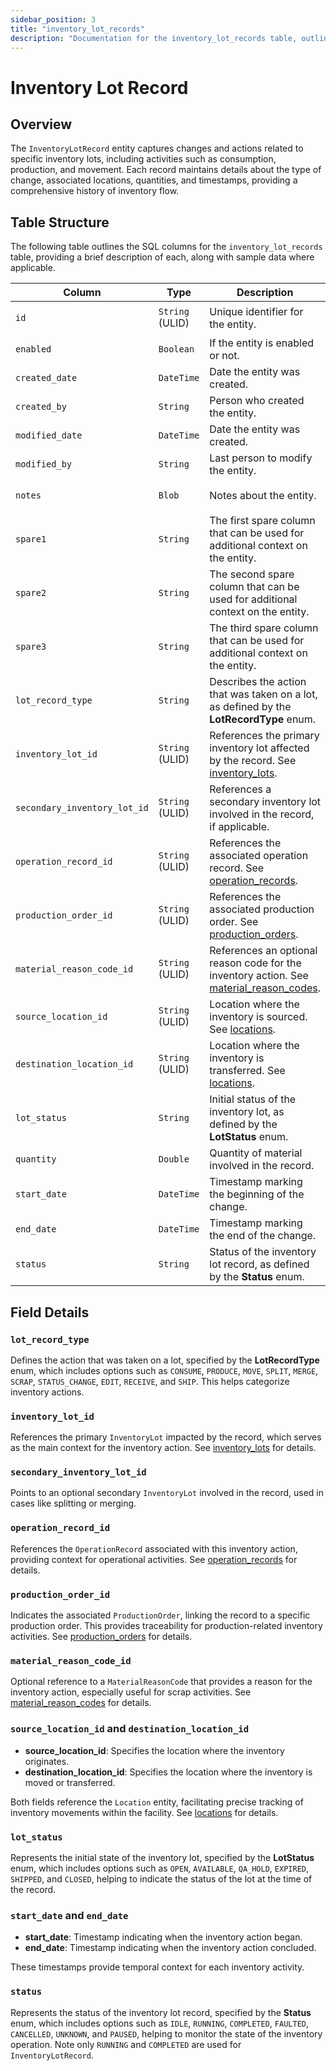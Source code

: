 ```yaml
---
sidebar_position: 3
title: "inventory_lot_records"
description: "Documentation for the inventory_lot_records table, outlining its columns and structure."
---
```


# Inventory Lot Record

## Overview

The `InventoryLotRecord` entity captures changes and actions related to specific inventory lots, including activities such
as consumption, production, and movement. Each record maintains details about the type of change, associated locations,
quantities, and timestamps, providing a comprehensive history of inventory flow.

## Table Structure

The following table outlines the SQL columns for the `inventory_lot_records` table, providing a brief description of
each, along with sample data where applicable.

| Column                       | Type            | Description                                                                                                                       | Example                              |
|------------------------------|-----------------|-----------------------------------------------------------------------------------------------------------------------------------|--------------------------------------|
| `id`                         | `String` (ULID) | Unique identifier for the entity.                                                                                                 | `01JAP8RJBN-8ZTPXSGY-J9GSDPE1`       |
| `enabled`                    | `Boolean`       | If the entity is enabled or not.                                                                                                  | `true`                               |
| `created_date`               | `DateTime`      | Date the entity was created.                                                                                                      | `2024-12-31T19:48:44Z`               |
| `created_by`                 | `String`        | Person who created the entity.                                                                                                    | `TamakiMES`                          |
| `modified_date`              | `DateTime`      | Date the entity was created.                                                                                                      | `2024-12-31T19:48:44Z`               |
| `modified_by`                | `String`        | Last person to modify the entity.                                                                                                 | `TamakiMES`                          |
| `notes`                      | `Blob`          | Notes about the entity.                                                                                                           | `This entity has these extra notes`  |
| `spare1`                     | `String`        | The first spare column that can be used for additional context on the entity.                                                     | `some extra context 1`               |
| `spare2`                     | `String`        | The second spare column that can be used for additional context on the entity.                                                    | `some extra context 2`               |
| `spare3`                     | `String`        | The third spare column that can be used for additional context on the entity.                                                     | `some extra context 3`               |
| `lot_record_type`            | `String`        | Describes the action that was taken on a lot, as defined by the **LotRecordType** enum.                                           | `CONSUME`                            |
| `inventory_lot_id`           | `String` (ULID) | References the primary inventory lot affected by the record. See [inventory_lots](../inventory-model/inventory-lot).              | `01JAP8R5RT-3FPXQABY-7KQZT6VF`       |
| `secondary_inventory_lot_id` | `String` (ULID) | References a secondary inventory lot involved in the record, if applicable.                                                       | `01JAP8RJBN-9WTGQRQW-Y3XCRTXF`       |
| `operation_record_id`        | `String` (ULID) | References the associated operation record. See [operation_records](../operation-model/operation-record).                         | `01JAP8RJBN-4VYZUKE1-LY2QHV8X`       |
| `production_order_id`        | `String` (ULID) | References the associated production order. See [production_orders](../production-order-model/production-order).                  | `01JAP8RJBN-7KQZT6VF-Q5VUZYPW`       |
| `material_reason_code_id`    | `String` (ULID) | References an optional reason code for the inventory action. See [material_reason_codes](../material-model/material-reason-code). | `01JAP8R5RT-3FPXQABY-7KQZT6VF`       |
| `source_location_id`         | `String` (ULID) | Location where the inventory is sourced. See [locations](../location-model/location).                                             | `01JAP8RJBN-4VYZUKE1-LY2QHV8X`       |
| `destination_location_id`    | `String` (ULID) | Location where the inventory is transferred. See [locations](../location-model/location).                                         | `01JAP8RJBN-8ZTPXSGY-J9GSDPE1`       |
| `lot_status`                 | `String`        | Initial status of the inventory lot, as defined by the **LotStatus** enum.                                                        | `OPEN`                               |
| `quantity`                   | `Double`        | Quantity of material involved in the record.                                                                                      | `100.5`                              |
| `start_date`                 | `DateTime`      | Timestamp marking the beginning of the change.                                                                                    | `2024-05-10T08:00:00Z`               |
| `end_date`                   | `DateTime`      | Timestamp marking the end of the change.                                                                                          | `2024-05-10T10:00:00Z`               |
| `status`                     | `String`        | Status of the inventory lot record, as defined by the **Status** enum.                                                            | `RUNNING`                            |

## Field Details

### `lot_record_type`

Defines the action that was taken on a lot, specified by the **LotRecordType** enum, which includes options such as 
`CONSUME`, `PRODUCE`, `MOVE`, `SPLIT`, `MERGE`, `SCRAP`, `STATUS_CHANGE`, `EDIT`, `RECEIVE`, and `SHIP`. This helps categorize inventory actions.

### `inventory_lot_id`

References the primary `InventoryLot` impacted by the record, which serves as the main context for the inventory action.
See [inventory_lots](../inventory-model/inventory-lot) for details.

### `secondary_inventory_lot_id`

Points to an optional secondary `InventoryLot` involved in the record, used in cases like splitting or merging.

### `operation_record_id`

References the `OperationRecord` associated with this inventory action, providing context for operational activities.
See [operation_records](../operation-model/operation-record) for details.

### `production_order_id`

Indicates the associated `ProductionOrder`, linking the record to a specific production order. This provides
traceability for production-related inventory activities.
See [production_orders](../production-order-model/production-order) for details.

### `material_reason_code_id`

Optional reference to a `MaterialReasonCode` that provides a reason for the inventory action, especially useful for scrap
activities.
See [material_reason_codes](../material-model/material-reason-code) for details.

### `source_location_id` and `destination_location_id`

- **source_location_id**: Specifies the location where the inventory originates.
- **destination_location_id**: Specifies the location where the inventory is moved or transferred.

Both fields reference the `Location` entity, facilitating precise tracking of inventory movements within the facility.
See [locations](../location-model/location) for details.

### `lot_status`

Represents the initial state of the inventory lot, specified by the **LotStatus** enum, which includes options such as 
`OPEN`, `AVAILABLE`, `QA_HOLD`, `EXPIRED`, `SHIPPED`, and `CLOSED`, helping to indicate the status of the lot at the time of the record.

### `start_date` and `end_date`

- **start_date**: Timestamp indicating when the inventory action began.
- **end_date**: Timestamp indicating when the inventory action concluded.

These timestamps provide temporal context for each inventory activity.

### `status`

Represents the status of the inventory lot record, specified by the **Status** enum, which includes options such as 
`IDLE`, `RUNNING`, `COMPLETED`, `FAULTED`, `CANCELLED`, `UNKNOWN`, and `PAUSED`, helping to monitor the state of the inventory operation.
Note only `RUNNING` and `COMPLETED` are used for `InventoryLotRecord`.